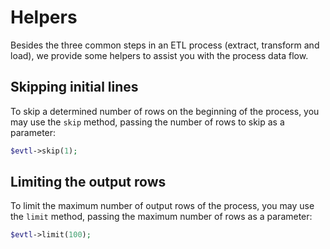 # Helpers

Besides the three common steps in an ETL process (extract, transform and load), we provide some helpers to assist you with the process data flow.

## Skipping initial lines
To skip a determined number of rows on the beginning of the process, you may use the `skip` method, passing the number of rows to skip as a parameter:

```php
$evtl->skip(1);
```

## Limiting the output rows
To limit the maximum number of output rows of the process, you may use the `limit` method, passing the maximum number of rows as a parameter:

```php
$evtl->limit(100);
```
